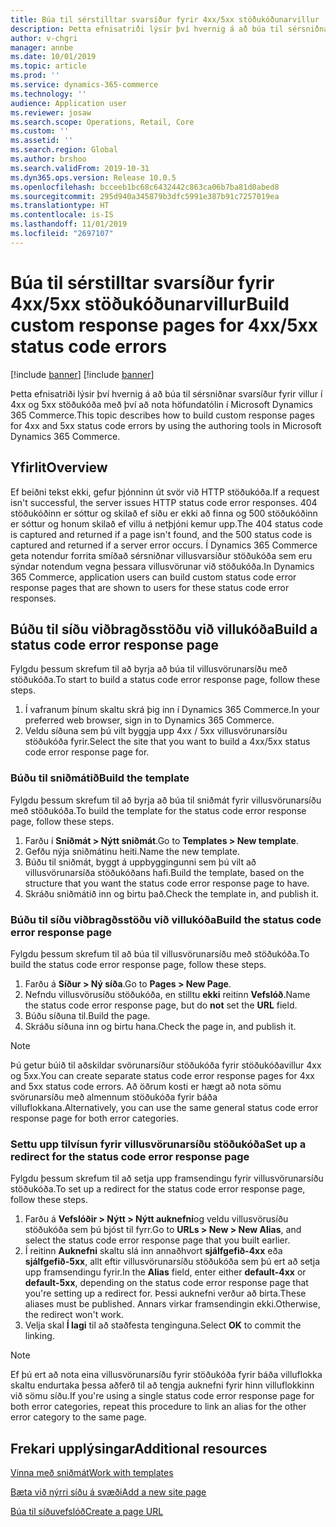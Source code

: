```yaml
---
title: Búa til sérstilltar svarsíður fyrir 4xx/5xx stöðukóðunarvillur
description: Þetta efnisatriði lýsir því hvernig á að búa til sérsniðnar svarsíður fyrir villur í 4xx og 5xx stöðukóða með því að nota höfundatólin í Microsoft Dynamics 365 Commerce.
author: v-chgri
manager: annbe
ms.date: 10/01/2019
ms.topic: article
ms.prod: ''
ms.service: dynamics-365-commerce
ms.technology: ''
audience: Application user
ms.reviewer: josaw
ms.search.scope: Operations, Retail, Core
ms.custom: ''
ms.assetid: ''
ms.search.region: Global
ms.author: brshoo
ms.search.validFrom: 2019-10-31
ms.dyn365.ops.version: Release 10.0.5
ms.openlocfilehash: bcceeb1bc68c6432442c863ca06b7ba81d0abed8
ms.sourcegitcommit: 295d940a345879b3dfc5991e387b91c7257019ea
ms.translationtype: HT
ms.contentlocale: is-IS
ms.lasthandoff: 11/01/2019
ms.locfileid: "2697107"
---
```

# <a name="build-custom-response-pages-for-4xx5xx-status-code-errors"></a><span data-ttu-id="d52d5-103">Búa til sérstilltar svarsíður fyrir 4xx/5xx stöðukóðunarvillur</span><span class="sxs-lookup"><span data-stu-id="d52d5-103">Build custom response pages for 4xx/5xx status code errors</span></span>

[!include [banner](includes/preview-banner.md)]
[!include [banner](includes/banner.md)]

<span data-ttu-id="d52d5-104">Þetta efnisatriði lýsir því hvernig á að búa til sérsniðnar svarsíður fyrir villur í 4xx og 5xx stöðukóða með því að nota höfundatólin í Microsoft Dynamics 365 Commerce.</span><span class="sxs-lookup"><span data-stu-id="d52d5-104">This topic describes how to build custom response pages for 4xx and 5xx status code errors by using the authoring tools in Microsoft Dynamics 365 Commerce.</span></span>

## <a name="overview"></a><span data-ttu-id="d52d5-105">Yfirlit</span><span class="sxs-lookup"><span data-stu-id="d52d5-105">Overview</span></span>

<span data-ttu-id="d52d5-106">Ef beiðni tekst ekki, gefur þjónninn út svör við HTTP stöðukóða.</span><span class="sxs-lookup"><span data-stu-id="d52d5-106">If a request isn't successful, the server issues HTTP status code error responses.</span></span> <span data-ttu-id="d52d5-107">404 stöðukóðinn er sóttur og skilað ef síðu er ekki að finna og 500 stöðukóðinn er sóttur og honum skilað ef villu á netþjóni kemur upp.</span><span class="sxs-lookup"><span data-stu-id="d52d5-107">The 404 status code is captured and returned if a page isn't found, and the 500 status code is captured and returned if a server error occurs.</span></span> <span data-ttu-id="d52d5-108">Í Dynamics 365 Commerce geta notendur forrita smíðað sérsniðnar villusvarsíður stöðukóða sem eru sýndar notendum vegna þessara villusvörunar við stöðukóða.</span><span class="sxs-lookup"><span data-stu-id="d52d5-108">In Dynamics 365 Commerce, application users can build custom status code error response pages that are shown to users for these status code error responses.</span></span>

## <a name="build-a-status-code-error-response-page"></a><span data-ttu-id="d52d5-109">Búðu til síðu viðbragðsstöðu við villukóða</span><span class="sxs-lookup"><span data-stu-id="d52d5-109">Build a status code error response page</span></span>

<span data-ttu-id="d52d5-110">Fylgdu þessum skrefum til að byrja að búa til villusvörunarsíðu með stöðukóða.</span><span class="sxs-lookup"><span data-stu-id="d52d5-110">To start to build a status code error response page, follow these steps.</span></span>

1. <span data-ttu-id="d52d5-111">Í vafranum þínum skaltu skrá þig inn í Dynamics 365 Commerce.</span><span class="sxs-lookup"><span data-stu-id="d52d5-111">In your preferred web browser, sign in to Dynamics 365 Commerce.</span></span> 
1. <span data-ttu-id="d52d5-112">Veldu síðuna sem þú vilt byggja upp 4xx / 5xx villusvörunarsíðu stöðukóða fyrir.</span><span class="sxs-lookup"><span data-stu-id="d52d5-112">Select the site that you want to build a 4xx/5xx status code error response page for.</span></span>

### <a name="build-the-template"></a><span data-ttu-id="d52d5-113">Búðu til sniðmátið</span><span class="sxs-lookup"><span data-stu-id="d52d5-113">Build the template</span></span>

<span data-ttu-id="d52d5-114">Fylgdu þessum skrefum til að byrja að búa til sniðmát fyrir villusvörunarsíðu með stöðukóða.</span><span class="sxs-lookup"><span data-stu-id="d52d5-114">To build the template for the status code error response page, follow these steps.</span></span>

1. <span data-ttu-id="d52d5-115">Farðu í **Sniðmát \> Nýtt sniðmát**.</span><span class="sxs-lookup"><span data-stu-id="d52d5-115">Go to **Templates \> New template**.</span></span>
1. <span data-ttu-id="d52d5-116">Gefðu nýja sniðmátinu heiti.</span><span class="sxs-lookup"><span data-stu-id="d52d5-116">Name the new template.</span></span>
1. <span data-ttu-id="d52d5-117">Búðu til sniðmát, byggt á uppbyggingunni sem þú vilt að villusvörunarsíða stöðukóðans hafi.</span><span class="sxs-lookup"><span data-stu-id="d52d5-117">Build the template, based on the structure that you want the status code error response page to have.</span></span>
1. <span data-ttu-id="d52d5-118">Skráðu sniðmátið inn og birtu það.</span><span class="sxs-lookup"><span data-stu-id="d52d5-118">Check the template in, and publish it.</span></span>

### <a name="build-the-status-code-error-response-page"></a><span data-ttu-id="d52d5-119">Búðu til síðu viðbragðsstöðu við villukóða</span><span class="sxs-lookup"><span data-stu-id="d52d5-119">Build the status code error response page</span></span>

<span data-ttu-id="d52d5-120">Fylgdu þessum skrefum til að búa til villusvörunarsíðu með stöðukóða.</span><span class="sxs-lookup"><span data-stu-id="d52d5-120">To build the status code error response page, follow these steps.</span></span>

1. <span data-ttu-id="d52d5-121">Farðu á **Síður \> Ný síða**.</span><span class="sxs-lookup"><span data-stu-id="d52d5-121">Go to **Pages \> New Page**.</span></span>
1. <span data-ttu-id="d52d5-122">Nefndu villusvörusíðu stöðukóða, en stilltu **ekki** reitinn **Vefslóð**.</span><span class="sxs-lookup"><span data-stu-id="d52d5-122">Name the status code error response page, but do **not** set the **URL** field.</span></span>
1. <span data-ttu-id="d52d5-123">Búðu síðuna til.</span><span class="sxs-lookup"><span data-stu-id="d52d5-123">Build the page.</span></span>
1. <span data-ttu-id="d52d5-124">Skráðu síðuna inn og birtu hana.</span><span class="sxs-lookup"><span data-stu-id="d52d5-124">Check the page in, and publish it.</span></span>

> [!NOTE]
> <span data-ttu-id="d52d5-125">Þú getur búið til aðskildar svörunarsíður stöðukóða fyrir stöðukóðavillur 4xx og 5xx.</span><span class="sxs-lookup"><span data-stu-id="d52d5-125">You can create separate status code error response pages for 4xx and 5xx status code errors.</span></span> <span data-ttu-id="d52d5-126">Að öðrum kosti er hægt að nota sömu svörunarsíðu með almennum stöðukóða fyrir báða villuflokkana.</span><span class="sxs-lookup"><span data-stu-id="d52d5-126">Alternatively, you can use the same general status code error response page for both error categories.</span></span>

### <a name="set-up-a-redirect-for-the-status-code-error-response-page"></a><span data-ttu-id="d52d5-127">Settu upp tilvísun fyrir villusvörunarsíðu stöðukóða</span><span class="sxs-lookup"><span data-stu-id="d52d5-127">Set up a redirect for the status code error response page</span></span>

<span data-ttu-id="d52d5-128">Fylgdu þessum skrefum til að setja upp framsendingu fyrir villusvörunarsíðu stöðukóða.</span><span class="sxs-lookup"><span data-stu-id="d52d5-128">To set up a redirect for the status code error response page, follow these steps.</span></span>

1. <span data-ttu-id="d52d5-129">Farðu á **Vefslóðir \> Nýtt \> Nýtt auknefni**og veldu villusvörusíðu stöðukóða sem þú bjóst til fyrr.</span><span class="sxs-lookup"><span data-stu-id="d52d5-129">Go to **URLs \> New \> New Alias**, and select the status code error response page that you built earlier.</span></span>
1. <span data-ttu-id="d52d5-130">Í reitinn **Auknefni** skaltu slá inn annaðhvort **sjálfgefið-4xx** eða **sjálfgefið-5xx**, allt eftir villusvörunarsíðu stöðukóða sem þú ert að setja upp framsendingu fyrir.</span><span class="sxs-lookup"><span data-stu-id="d52d5-130">In the **Alias** field, enter either **default-4xx** or **default-5xx**, depending on the status code error response page that you're setting up a redirect for.</span></span> <span data-ttu-id="d52d5-131">Þessi auknefni verður að birta.</span><span class="sxs-lookup"><span data-stu-id="d52d5-131">These aliases must be published.</span></span> <span data-ttu-id="d52d5-132">Annars virkar framsendingin ekki.</span><span class="sxs-lookup"><span data-stu-id="d52d5-132">Otherwise, the redirect won't work.</span></span>
1. <span data-ttu-id="d52d5-133">Velja skal **Í lagi** til að staðfesta tenginguna.</span><span class="sxs-lookup"><span data-stu-id="d52d5-133">Select **OK** to commit the linking.</span></span>

> [!NOTE]
> <span data-ttu-id="d52d5-134">Ef þú ert að nota eina villusvörunarsíðu fyrir stöðukóða fyrir báða villuflokka skaltu endurtaka þessa aðferð til að tengja auknefni fyrir hinn villuflokkinn við sömu síðu.</span><span class="sxs-lookup"><span data-stu-id="d52d5-134">If you're using a single status code error response page for both error categories, repeat this procedure to link an alias for the other error category to the same page.</span></span>

## <a name="additional-resources"></a><span data-ttu-id="d52d5-135">Frekari upplýsingar</span><span class="sxs-lookup"><span data-stu-id="d52d5-135">Additional resources</span></span>

[<span data-ttu-id="d52d5-136">Vinna með sniðmát</span><span class="sxs-lookup"><span data-stu-id="d52d5-136">Work with templates</span></span>](work-with-templates.md)

[<span data-ttu-id="d52d5-137">Bæta við nýrri síðu á svæði</span><span class="sxs-lookup"><span data-stu-id="d52d5-137">Add a new site page</span></span>](add-new-page.md)

[<span data-ttu-id="d52d5-138">Búa til síðuvefslóð</span><span class="sxs-lookup"><span data-stu-id="d52d5-138">Create a page URL</span></span>](create-page-url.md)
